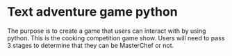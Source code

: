 # Text adventure game python
The purpose is to create a game that users can interact with by using python.
This is the cooking competition game show. Users will need to pass 3 stages to determine
that they can be MasterChef or not.

